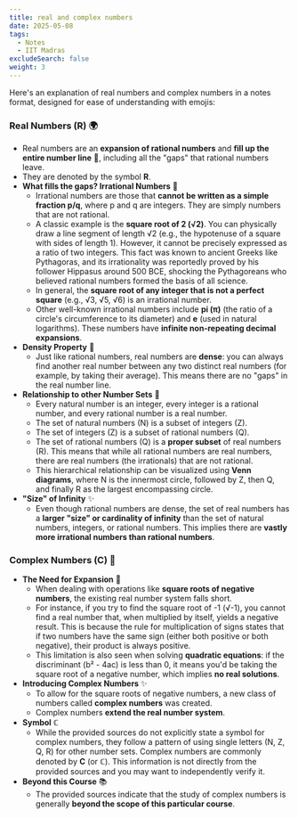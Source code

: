 ```yaml
---
title: real and complex numbers
date: 2025-05-08
tags:
  - Notes 
  - IIT Madras
excludeSearch: false
weight: 3
---
```


Here's an explanation of real numbers and complex numbers in a notes format, designed for ease of understanding with emojis:

### Real Numbers (R) 🌍

*   Real numbers are an **expansion of rational numbers** and **fill up the entire number line** 📏, including all the "gaps" that rational numbers leave.
*   They are denoted by the symbol **R**.
*   **What fills the gaps? Irrational Numbers** 💫
    *   Irrational numbers are those that **cannot be written as a simple fraction p/q**, where p and q are integers. They are simply numbers that are not rational.
    *   A classic example is the **square root of 2 (√2)**. You can physically draw a line segment of length √2 (e.g., the hypotenuse of a square with sides of length 1). However, it cannot be precisely expressed as a ratio of two integers. This fact was known to ancient Greeks like Pythagoras, and its irrationality was reportedly proved by his follower Hippasus around 500 BCE, shocking the Pythagoreans who believed rational numbers formed the basis of all science.
    *   In general, the **square root of any integer that is not a perfect square** (e.g., √3, √5, √6) is an irrational number.
    *   Other well-known irrational numbers include **pi (π)** (the ratio of a circle's circumference to its diameter) and **e** (used in natural logarithms). These numbers have **infinite non-repeating decimal expansions**.
*   **Density Property** 🌊
    *   Just like rational numbers, real numbers are **dense**: you can always find another real number between any two distinct real numbers (for example, by taking their average). This means there are no "gaps" in the real number line.
*   **Relationship to other Number Sets** 🌳
    *   Every natural number is an integer, every integer is a rational number, and every rational number is a real number.
    *   The set of natural numbers (N) is a subset of integers (Z).
    *   The set of integers (Z) is a subset of rational numbers (Q).
    *   The set of rational numbers (Q) is a **proper subset** of real numbers (R). This means that while all rational numbers are real numbers, there are real numbers (the irrationals) that are not rational.
    *   This hierarchical relationship can be visualized using **Venn diagrams**, where N is the innermost circle, followed by Z, then Q, and finally R as the largest encompassing circle.
*   **"Size" of Infinity** ✨
    *   Even though rational numbers are dense, the set of real numbers has a **larger "size" or cardinality of infinity** than the set of natural numbers, integers, or rational numbers. This implies there are **vastly more irrational numbers than rational numbers**.

### Complex Numbers (C) 🌌

*   **The Need for Expansion** 🚧
    *   When dealing with operations like **square roots of negative numbers**, the existing real number system falls short.
    *   For instance, if you try to find the square root of -1 (√-1), you cannot find a real number that, when multiplied by itself, yields a negative result. This is because the rule for multiplication of signs states that if two numbers have the same sign (either both positive or both negative), their product is always positive.
    *   This limitation is also seen when solving **quadratic equations**: if the discriminant (b² - 4ac) is less than 0, it means you'd be taking the square root of a negative number, which implies **no real solutions**.
*   **Introducing Complex Numbers** ✨
    *   To allow for the square roots of negative numbers, a new class of numbers called **complex numbers** was created.
    *   Complex numbers **extend the real number system**.
*   **Symbol** ℂ
    *   While the provided sources do not explicitly state a symbol for complex numbers, they follow a pattern of using single letters (N, Z, Q, R) for other number sets. Complex numbers are commonly denoted by **C** (or ℂ). This information is not directly from the provided sources and you may want to independently verify it.
*   **Beyond this Course** 📚
    *   The provided sources indicate that the study of complex numbers is generally **beyond the scope of this particular course**.